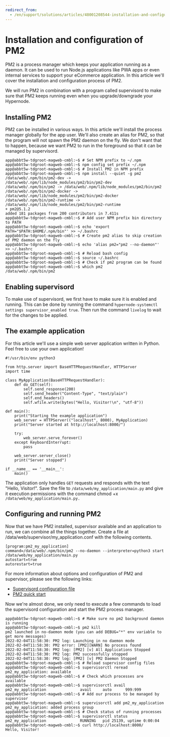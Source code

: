 ```yaml
---
redirect_from:
  - /en/support/solutions/articles/48001208544-installation-and-configuration-of-pm2/
---
```


<!-- source: https://support.hypernode.com/en/support/solutions/articles/48001208544-installation-and-configuration-of-pm2/ -->

# Installation and configuration of PM2

PM2 is a process manager which keeps your application running as a daemon. It can be used to run Node.js applications like PWA apps or even internal services to support your eCommerce application. In this article we'll cover the installation and configuration process of PM2.

We will run PM2 in combination with a program called supervisord to make sure that PM2 keeps running even when you upgrade/downgrade your Hypernode.

## Installing PM2

PM2 can be installed in various ways. In this article we'll install the process manager globally for the app user. We'll also create an alias for PM2, so that the program will not spawn the PM2 daemon on the fly. We don't want that to happen, because we want PM2 to run in the foreground so that it can be managed by supervisord.

```
app@abbt5w-tdgroot-magweb-cmbl:~$ # Set NPM prefix to ~/.npm
app@abbt5w-tdgroot-magweb-cmbl:~$ npm config set prefix ~/.npm
app@abbt5w-tdgroot-magweb-cmbl:~$ # Install PM2 in NPM prefix
app@abbt5w-tdgroot-magweb-cmbl:~$ npm install --quiet -g pm2
/data/web/.npm/bin/pm2-dev -> /data/web/.npm/lib/node_modules/pm2/bin/pm2-dev
/data/web/.npm/bin/pm2 -> /data/web/.npm/lib/node_modules/pm2/bin/pm2
/data/web/.npm/bin/pm2-docker -> /data/web/.npm/lib/node_modules/pm2/bin/pm2-docker
/data/web/.npm/bin/pm2-runtime -> /data/web/.npm/lib/node_modules/pm2/bin/pm2-runtime
+ pm2@5.1.2
added 181 packages from 200 contributors in 7.411s
app@abbt5w-tdgroot-magweb-cmbl:~$ # Add user NPM prefix bin directory to PATH
app@abbt5w-tdgroot-magweb-cmbl:~$ echo 'export PATH="$PATH:$HOME/.npm/bin"' >> ~/.bashrc
app@abbt5w-tdgroot-magweb-cmbl:~$ # Create pm2 alias to skip creation of PM2 daemon on the fly
app@abbt5w-tdgroot-magweb-cmbl:~$ echo 'alias pm2="pm2 --no-daemon"' >> ~/.bashrc
app@abbt5w-tdgroot-magweb-cmbl:~$ # Reload bash config
app@abbt5w-tdgroot-magweb-cmbl:~$ source ~/.bashrc
app@abbt5w-tdgroot-magweb-cmbl:~$ # Check if pm2 program can be found
app@abbt5w-tdgroot-magweb-cmbl:~$ which pm2
/data/web/.npm/bin/pm2
```

## Enabling supervisord

To make use of supervisord, we first have to make sure it is enabled and running. This can be done by running the command `hypernode-systemctl settings supervisor_enabled true`. Then run the command `livelog` to wait for the changes to be applied.

## The example application

For this article we'll use a simple web server application written in Python. Feel free to use your own application!

```
#!/usr/bin/env python3

from http.server import BaseHTTPRequestHandler, HTTPServer
import time

class MyApplication(BaseHTTPRequestHandler):
    def do_GET(self):
        self.send_response(200)
        self.send_header("Content-Type", "text/plain")
        self.end_headers()
        self.wfile.write(bytes("Hello, Visitor!\n", "utf-8"))

def main():
    print("Starting the example application")
    web_server = HTTPServer(("localhost", 8000), MyApplication)
    print("Server started at http://localhost:8000/")

    try:
        web_server.serve_forever()
    except KeyboardInterrupt:
        pass

    web_server.server_close()
    print("Server stopped")

if __name__ == '__main__':
    main()
```

The application only handles `GET` requests and responds with the text "Hello, Visitor!". Save the file to `/data/web/my_application/main.py` and give it execution permissions with the command chmod +x `/data/web/my_application/main.py.`

## Configuring and running PM2

Now that we have PM2 installed, supervisor available and an application to run, we can combine all the things together. Create a file at /data/web/supervisor/my_application.conf with the following contents.

```
[program:pm2_my_application]
command=/data/web/.npm/bin/pm2 --no-daemon --interpreter=python3 start /data/web/my_application/main.py
autostart=true
autorestart=true
```

For more information about options and configuration of PM2 and supervisor, please see the following links:

- [Supervisord configuration file](http://supervisord.org/configuration.html#program-x-section-settings)
- [PM2 quick start](https://pm2.keymetrics.io/docs/usage/quick-start/)

Now we're almost done, we only need to execute a few commands to load the supervisord configuration and start the PM2 process manager.

```
app@abbt5w-tdgroot-magweb-cmbl:~$ # Make sure no pm2 background daemon is running
app@abbt5w-tdgroot-magweb-cmbl:~$ pm2 kill
pm2 launched in no-daemon mode (you can add DEBUG="*" env variable to get more messages)
2022-02-04T11:58:30: PM2 log: Launching in no daemon mode
2022-02-04T11:58:30: PM2 error: [PM2][WARN] No process found
2022-02-04T11:58:30: PM2 log: [PM2] [v] All Applications Stopped
2022-02-04T11:58:30: PM2 log: PM2 successfully stopped
2022-02-04T11:58:30: PM2 log: [PM2] [v] PM2 Daemon Stopped
app@abbt5w-tdgroot-magweb-cmbl:~$ # Reload supervisor config files
app@abbt5w-tdgroot-magweb-cmbl:~$ supervisorctl reread
pm2_my_application: available
app@abbt5w-tdgroot-magweb-cmbl:~$ # Check which processes are available
app@abbt5w-tdgroot-magweb-cmbl:~$ supervisorctl avail
pm2_my_application               avail     auto      999:999
app@abbt5w-tdgroot-magweb-cmbl:~$ # Add our process to be managed by supervisor
app@abbt5w-tdgroot-magweb-cmbl:~$ supervisorctl add pm2_my_application
pm2_my_application: added process group
app@abbt5w-tdgroot-magweb-cmbl:~$ # Check status of running processes
app@abbt5w-tdgroot-magweb-cmbl:~$ supervisorctl status
pm2_my_application               RUNNING   pid 25139, uptime 0:00:04
app@abbt5w-tdgroot-magweb-cmbl:~$ curl http://localhost:8000/
Hello, Visitor!
```

